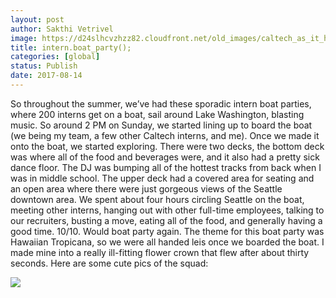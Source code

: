 ```yaml
---
layout: post
author: Sakthi Vetrivel
image: https://d24slhcvzhzz82.cloudfront.net/old_images/caltech_as_it_happens/6a0105349b8251970b01b7c90e50e1970b.jpg
title: intern.boat_party();
categories: [global]
status: Publish
date: 2017-08-14
---
```


So throughout the summer, we’ve had these sporadic intern boat parties, where 200 interns get on a boat, sail around Lake Washington, blasting music. So around 2 PM on Sunday, we started lining up to board the boat (we being my team, a few other Caltech interns, and me). Once we made it onto the boat, we started exploring. There were two decks, the bottom deck was where all of the food and beverages were, and it also had a pretty sick dance floor. The DJ was bumping all of the hottest tracks from back when I was in middle school. The upper deck had a covered area for seating and an open area where there were just gorgeous views of the Seattle downtown area. We spent about four hours circling Seattle on the boat, meeting other interns, hanging out with other full-time employees, talking to our recruiters, busting a move, eating all of the food, and generally having a good time. 10/10. Would boat party again. The theme for this boat party was Hawaiian Tropicana, so we were all handed leis once we boarded the boat. I made mine into a really ill-fitting flower crown that flew after about thirty seconds. Here are some cute pics of the squad:

![](https://d24slhcvzhzz82.cloudfront.net/old_images/caltech_as_it_happens/6a0105349b8251970b01bb09b18a70970d.jpg)
